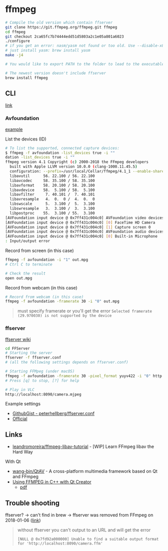 # ffmpeg

```sh
# Compile the old version which contain ffserver
git clone https://git.ffmpeg.org/ffmpeg.git ffmpeg
cd ffmpeg
git checkout 2ca65fc7b74444edd51d5803a2c1e05a801a6023
./configure
# if you get an error: nasm/yasm not found or too old. Use --disable-x86asm for a crippled build.
# just install yasm: brew install yasm
make -j4

# You would like to export PATH to the folder to lead to the executable binary
```

```sh
# The newest version doesn't include ffserver
brew install ffmpeg
```

## CLI

[link](https://trac.ffmpeg.org/wiki/Capture/Webcam#OSX)

### Avfoundation

[example](https://ffmpeg.org/ffmpeg-devices.html#Examples)

List the devices (ID)

```sh
# To list the supported, connected capture devices:
$ ffmpeg -f avfoundation -list_devices true -i ""
dation -list_devices true -i ""
ffmpeg version 4.1 Copyright (c) 2000-2018 the FFmpeg developers
  built with Apple LLVM version 10.0.0 (clang-1000.11.45.5)
  configuration: --prefix=/usr/local/Cellar/ffmpeg/4.1_1 --enable-shared --enable-pthreads --enable-version3 --enable-hardcoded-tables --enable-avresample --cc=clang --host-cflags= --host-ldflags= --enable-ffplay --enable-gpl --enable-libmp3lame --enable-libopus --enable-libsnappy --enable-libtheora --enable-libvorbis --enable-libvpx --enable-libx264 --enable-libx265 --enable-libxvid --enable-lzma --enable-opencl --enable-videotoolbox
  libavutil      56. 22.100 / 56. 22.100
  libavcodec     58. 35.100 / 58. 35.100
  libavformat    58. 20.100 / 58. 20.100
  libavdevice    58.  5.100 / 58.  5.100
  libavfilter     7. 40.101 /  7. 40.101
  libavresample   4.  0.  0 /  4.  0.  0
  libswscale      5.  3.100 /  5.  3.100
  libswresample   3.  3.100 /  3.  3.100
  libpostproc    55.  3.100 / 55.  3.100
[AVFoundation input device @ 0x7ff431c004c0] AVFoundation video devices:
[AVFoundation input device @ 0x7ff431c004c0] [0] FaceTime HD Camera
[AVFoundation input device @ 0x7ff431c004c0] [1] Capture screen 0
[AVFoundation input device @ 0x7ff431c004c0] AVFoundation audio devices:
[AVFoundation input device @ 0x7ff431c004c0] [0] Built-in Microphone
: Input/output error
```

Record from screen (in this case)

```sh
ffmpeg -f avfoundation -i "1" out.mpg
# Ctrl C to terminate

# Check the result
open out.mpg
```

Record from webcam (in this case)

```sh
# Record from webcam (in this case)
ffmpeg -f avfoundation -framerate 30 -i "0" out.mpg
```

> must specify framerate or you'll get the error `Selected framerate (29.970030) is not supported by the device`

### ffserver

[ffserver wiki](https://trac.ffmpeg.org/wiki/ffserver)

```sh
cd FFServer
# Starting the server
ffserver -f ffserver.conf
# (all the following settings depends on ffserver.conf)

# Starting FFMpeg (under macOS)
ffmpeg -f avfoundation -framerate 30 -pixel_format yuyv422 -i "0" http://localhost:8090/camera.ffm
# Press [q] to stop, [?] for help

# Play in VLC
http://localhost:8090/camera.mjpeg
```

Example settings

* [GithubGist - peterhellberg/ffserver.conf](https://gist.github.com/peterhellberg/ebfc72147c2009ee720aafe57ce9c141)
* [Official](https://ffmpeg.org/sample.html)

## Links

* [leandromoreira/ffmpeg-libav-tutorial](https://github.com/leandromoreira/ffmpeg-libav-tutorial) - [WIP] Learn FFmpeg libav the Hard Way

With Qt

* [wang-bin/QtAV](https://github.com/wang-bin/QtAV) - A cross-platform multimedia framework based on Qt and FFmpeg
* [Using FFMPEG in C++ with Qt Creator](https://infernusweb.altervista.org/wp/?p=553)
  * [pdf](https://infernusweb.altervista.org/wp/download/HMI/UsingFFMPEGinCwithQtCreator.pdf)

## Trouble shooting

ffserver? -> can't find in brew -> ffserver was removed from FFmpeg on 2018-01-06 ([link](https://superuser.com/questions/1296377/why-am-i-getting-an-unable-to-find-a-suitable-output-format-for-http-localho/1297419#1297419))

> without ffserver you can't output to an URL and will get the error
>
> `[NULL @ 0x7fd92a000000] Unable to find a suitable output format for 'http://localhost:8090/camera.ffm'`
